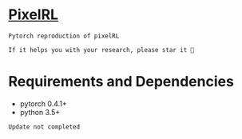 # [PixelRL](https://arxiv.org/abs/1811.04323)


`Pytorch reproduction of pixelRL`

`If it helps you with your research, please star it 🎈`

# Requirements and Dependencies
- pytorch 0.4.1+
- python 3.5+

`Update not completed`
